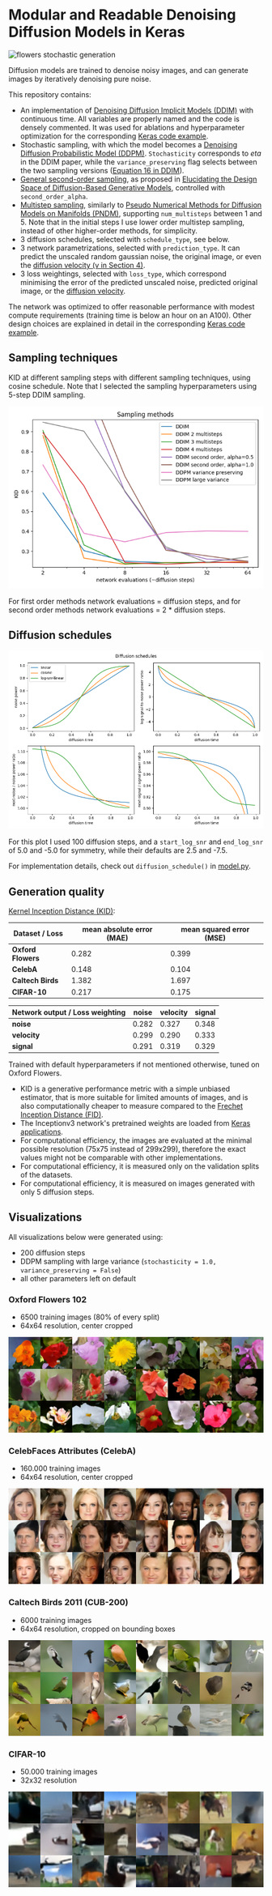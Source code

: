 # Modular and Readable Denoising Diffusion Models in Keras

![flowers stochastic generation](./assets/generation.webp)

Diffusion models are trained to denoise noisy images, and can generate images by iteratively denoising pure noise.

This repository contains:
* An implementation of [Denoising Diffusion Implicit Models (DDIM)](https://arxiv.org/abs/2010.02502) with continuous time. All variables are properly named and the code is densely commented. It was used for ablations and hyperparameter optimization for the corresponding [Keras code example](https://keras.io/examples/generative/ddim/).
* Stochastic sampling, with which the model becomes a [Denoising Diffusion Probabilistic Model (DDPM)](https://arxiv.org/abs/2006.11239). `Stochasticity` corresponds to *eta* in the DDIM paper, while the `variance_preserving` flag selects between the two sampling versions ([Equation 16 in DDIM](https://arxiv.org/abs/2010.02502)).
* [General second-order sampling](https://en.wikipedia.org/wiki/List_of_Runge%E2%80%93Kutta_methods#Generic_second-order_method), as proposed in [Elucidating the Design Space of Diffusion-Based Generative Models](https://arxiv.org/abs/2206.00364), controlled with `second_order_alpha`.
* [Multistep sampling](https://en.wikipedia.org/wiki/Linear_multistep_method#Adams%E2%80%93Bashforth_methods), similarly to [Pseudo Numerical Methods for Diffusion Models on Manifolds (PNDM)](https://arxiv.org/abs/2202.09778), supporting `num_multisteps` between 1 and 5. Note that in the initial steps I use lower order multistep sampling, instead of other higher-order methods, for simplicity.
* 3 diffusion schedules, selected with `schedule_type`, see below.
* 3 network parametrizations, selected with `prediction_type`. It can predict the unscaled random gaussian noise, the original image, or even the [diffusion velocity (v in Section 4)](https://arxiv.org/abs/2202.00512).
* 3 loss weightings, selected with `loss_type`, which correspond minimising the error of the predicted unscaled noise, predicted original image, or the [diffusion velocity](https://arxiv.org/abs/2202.00512).

The network was optimized to offer reasonable performance with modest compute requirements (training time is below an hour on an A100). Other design choices are explained in detail in the corresponding [Keras code example](https://keras.io/examples/generative/ddim/).

## Sampling techniques

KID at different sampling steps with different sampling techniques, using cosine schedule. Note that I selected the sampling hyperparameters using 5-step DDIM sampling.

![sampling techniques](./assets/sampling.png)

For first order methods network evaluations = diffusion steps, and for second order methods network evaluations = 2 * diffusion steps.

## Diffusion schedules

![diffusion schedules](./assets/schedules.png)

For this plot I used 100 diffusion steps, and a `start_log_snr` and `end_log_snr` of 5.0 and -5.0 for symmetry, while their defaults are 2.5 and -7.5.

For implementation details, check out `diffusion_schedule()` in [model.py](model.py).

## Generation quality

[Kernel Inception Distance (KID)](https://arxiv.org/abs/1801.01401):

Dataset / Loss | mean absolute error (MAE) | mean squared error (MSE)
--- | --- | ---
**Oxford Flowers** | 0.282 | 0.399
**CelebA** | 0.148 | 0.104
**Caltech Birds** | 1.382 | 1.697
**CIFAR-10** | 0.217 | 0.175

Network output / Loss weighting | noise | velocity | signal
--- | --- | --- | ---
**noise** | 0.282 | 0.327 | 0.348
**velocity** | 0.299 | 0.290 | 0.333
**signal** | 0.291 | 0.319 | 0.329

Trained with default hyperparameters if not mentioned otherwise, tuned on Oxford Flowers.

* KID is a generative performance metric with a simple unbiased estimator, that is more suitable for limited amounts of images, and is also computationally cheaper to measure compared to the [Frechet Inception Distance (FID)](https://arxiv.org/abs/1706.08500).
* The Inceptionv3 network's pretrained weights are loaded from [Keras applications](https://keras.io/api/applications/inceptionv3/).
* For computational efficiency, the images are evaluated at the minimal possible resolution (75x75 instead of 299x299), therefore the exact values might not be comparable with other implementations.
* For computational efficiency, it is measured only on the validation splits of the datasets.
* For computational efficiency, it is measured on images generated with only 5 diffusion steps.

## Visualizations

All visualizations below were generated using:
* 200 diffusion steps
* DDPM sampling with large variance (`stochasticity = 1.0, variance_preserving = False`)
* all other parameters left on default

### Oxford Flowers 102

* 6500 training images (80% of every split)
* 64x64 resolution, center cropped

![flowers generated images](./assets/flowers.png)

### CelebFaces Attributes (CelebA)

* 160.000 training images
* 64x64 resolution, center cropped

![celeba generated images](./assets/celeba.png)

### Caltech Birds 2011 (CUB-200)

* 6000 training images
* 64x64 resolution, cropped on bounding boxes

![birds generated images](./assets/birds.png)

### CIFAR-10

* 50.000 training images
* 32x32 resolution

![cifar10 generated images](./assets/cifar10.png)